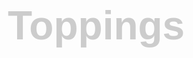 
<style>
  h1 {
    font-family: sans-serif;
    font-size: 64px;
    color: #CCC;
    padding: 5px;
    margin: 5px;
  }
  ul {
    padding: 0;
    margin: 10px;
  }
  li {
    font-family: sans-serif;
    background-color:gold;
    float: left;
    clear: both;
    padding: 5px;
    list-style-type: none;
    margin: 10px;
    border-radius: 5px;
  }
</style>

 
<body>
  <h1>Toppings</h1>
  <ul>
 
  </ul>
 
  <script>
    
  var fs = require("fs");
  var text = fs.readFileSync("./example.txt").toString('utf-8');
  var toppings = text.split("\n");


  var ul = document.querySelector("ul");

  for (var i = 0; i < toppings.length; i++) {
    var topping = toppings[i];

    var listItem = document.createElement("li");
    listItem.textContent = topping;

    ul.appendChild(listItem);
  }
  </script>
</body>
 
